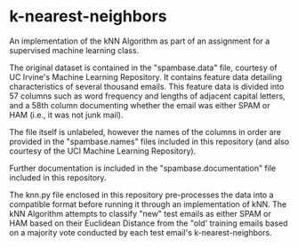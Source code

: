 # k-nearest-neighbors
An implementation of the kNN Algorithm as part of an assignment for a supervised machine learning class.  

The original dataset is contained in the "spambase.data" file, courtesy of UC Irvine's Machine Learning Repository.  It contains feature data detailing characteristics of several thousand emails.  This feature data is divided into 57 columns such as word frequency and lengths of adjacent capital letters, and a 58th column documenting whether the email was either SPAM or HAM (i.e., it was not junk mail).  

The file itself is unlabeled, however the names of the columns in order are provided in the "spambase.names" files included in this repository (and also courtesy of the UCI Machine Learning Repository).  

Further documentation is included in the "spambase.documentation" file included in this repository.  

The knn.py file enclosed in this repository pre-processes the data into a compatible format before running it through an implementation of kNN.  The kNN Algorithm attempts to classify "new" test emails as either SPAM or HAM based on their Euclidean Distance from the "old' training emails based on a majority vote conducted by each test email's k-nearest-neighbors.  
